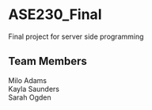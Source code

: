 # ASE230_Final
Final project for server side programming

## Team Members
Milo Adams  
Kayla Saunders  
Sarah Ogden  
